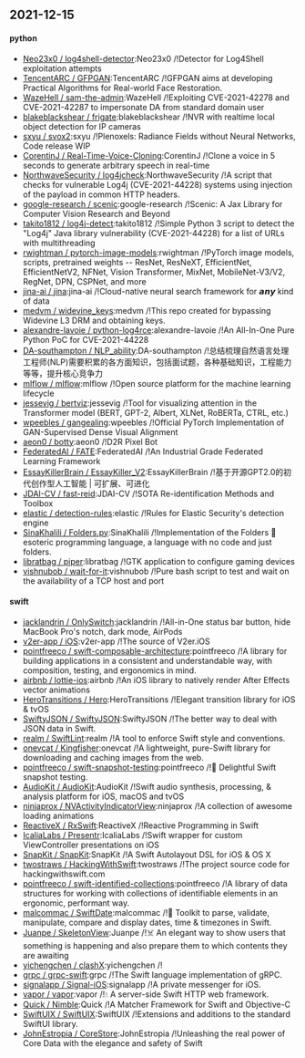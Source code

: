 ## 2021-12-15

#### python
* [Neo23x0 / log4shell-detector](https://github.com/Neo23x0/log4shell-detector):Neo23x0 /!Detector for Log4Shell exploitation attempts
* [TencentARC / GFPGAN](https://github.com/TencentARC/GFPGAN):TencentARC /!GFPGAN aims at developing Practical Algorithms for Real-world Face Restoration.
* [WazeHell / sam-the-admin](https://github.com/WazeHell/sam-the-admin):WazeHell /!Exploiting CVE-2021-42278 and CVE-2021-42287 to impersonate DA from standard domain user
* [blakeblackshear / frigate](https://github.com/blakeblackshear/frigate):blakeblackshear /!NVR with realtime local object detection for IP cameras
* [sxyu / svox2](https://github.com/sxyu/svox2):sxyu /!Plenoxels: Radiance Fields without Neural Networks, Code release WIP
* [CorentinJ / Real-Time-Voice-Cloning](https://github.com/CorentinJ/Real-Time-Voice-Cloning):CorentinJ /!Clone a voice in 5 seconds to generate arbitrary speech in real-time
* [NorthwaveSecurity / log4jcheck](https://github.com/NorthwaveSecurity/log4jcheck):NorthwaveSecurity /!A script that checks for vulnerable Log4j (CVE-2021-44228) systems using injection of the payload in common HTTP headers.
* [google-research / scenic](https://github.com/google-research/scenic):google-research /!Scenic: A Jax Library for Computer Vision Research and Beyond
* [takito1812 / log4j-detect](https://github.com/takito1812/log4j-detect):takito1812 /!Simple Python 3 script to detect the "Log4j" Java library vulnerability (CVE-2021-44228) for a list of URLs with multithreading
* [rwightman / pytorch-image-models](https://github.com/rwightman/pytorch-image-models):rwightman /!PyTorch image models, scripts, pretrained weights -- ResNet, ResNeXT, EfficientNet, EfficientNetV2, NFNet, Vision Transformer, MixNet, MobileNet-V3/V2, RegNet, DPN, CSPNet, and more
* [jina-ai / jina](https://github.com/jina-ai/jina):jina-ai /!Cloud-native neural search framework for 𝙖𝙣𝙮 kind of data
* [medvm / widevine_keys](https://github.com/medvm/widevine_keys):medvm /!This repo created for bypassing Widevine L3 DRM and obtaining keys.
* [alexandre-lavoie / python-log4rce](https://github.com/alexandre-lavoie/python-log4rce):alexandre-lavoie /!An All-In-One Pure Python PoC for CVE-2021-44228
* [DA-southampton / NLP_ability](https://github.com/DA-southampton/NLP_ability):DA-southampton /!总结梳理自然语言处理工程师(NLP)需要积累的各方面知识，包括面试题，各种基础知识，工程能力等等，提升核心竞争力
* [mlflow / mlflow](https://github.com/mlflow/mlflow):mlflow /!Open source platform for the machine learning lifecycle
* [jessevig / bertviz](https://github.com/jessevig/bertviz):jessevig /!Tool for visualizing attention in the Transformer model (BERT, GPT-2, Albert, XLNet, RoBERTa, CTRL, etc.)
* [wpeebles / gangealing](https://github.com/wpeebles/gangealing):wpeebles /!Official PyTorch Implementation of GAN-Supervised Dense Visual Alignment
* [aeon0 / botty](https://github.com/aeon0/botty):aeon0 /!D2R Pixel Bot
* [FederatedAI / FATE](https://github.com/FederatedAI/FATE):FederatedAI /!An Industrial Grade Federated Learning Framework
* [EssayKillerBrain / EssayKiller_V2](https://github.com/EssayKillerBrain/EssayKiller_V2):EssayKillerBrain /!基于开源GPT2.0的初代创作型人工智能 | 可扩展、可进化
* [JDAI-CV / fast-reid](https://github.com/JDAI-CV/fast-reid):JDAI-CV /!SOTA Re-identification Methods and Toolbox
* [elastic / detection-rules](https://github.com/elastic/detection-rules):elastic /!Rules for Elastic Security's detection engine
* [SinaKhalili / Folders.py](https://github.com/SinaKhalili/Folders.py):SinaKhalili /!Implementation of the Folders
📂
esoteric programming language, a language with no code and just folders.
* [libratbag / piper](https://github.com/libratbag/piper):libratbag /!GTK application to configure gaming devices
* [vishnubob / wait-for-it](https://github.com/vishnubob/wait-for-it):vishnubob /!Pure bash script to test and wait on the availability of a TCP host and port

#### swift
* [jacklandrin / OnlySwitch](https://github.com/jacklandrin/OnlySwitch):jacklandrin /!All-in-One status bar button, hide MacBook Pro's notch, dark mode, AirPods
* [v2er-app / iOS](https://github.com/v2er-app/iOS):v2er-app /!The source of V2er.iOS
* [pointfreeco / swift-composable-architecture](https://github.com/pointfreeco/swift-composable-architecture):pointfreeco /!A library for building applications in a consistent and understandable way, with composition, testing, and ergonomics in mind.
* [airbnb / lottie-ios](https://github.com/airbnb/lottie-ios):airbnb /!An iOS library to natively render After Effects vector animations
* [HeroTransitions / Hero](https://github.com/HeroTransitions/Hero):HeroTransitions /!Elegant transition library for iOS & tvOS
* [SwiftyJSON / SwiftyJSON](https://github.com/SwiftyJSON/SwiftyJSON):SwiftyJSON /!The better way to deal with JSON data in Swift.
* [realm / SwiftLint](https://github.com/realm/SwiftLint):realm /!A tool to enforce Swift style and conventions.
* [onevcat / Kingfisher](https://github.com/onevcat/Kingfisher):onevcat /!A lightweight, pure-Swift library for downloading and caching images from the web.
* [pointfreeco / swift-snapshot-testing](https://github.com/pointfreeco/swift-snapshot-testing):pointfreeco /!📸
Delightful Swift snapshot testing.
* [AudioKit / AudioKit](https://github.com/AudioKit/AudioKit):AudioKit /!Swift audio synthesis, processing, & analysis platform for iOS, macOS and tvOS
* [ninjaprox / NVActivityIndicatorView](https://github.com/ninjaprox/NVActivityIndicatorView):ninjaprox /!A collection of awesome loading animations
* [ReactiveX / RxSwift](https://github.com/ReactiveX/RxSwift):ReactiveX /!Reactive Programming in Swift
* [IcaliaLabs / Presentr](https://github.com/IcaliaLabs/Presentr):IcaliaLabs /!Swift wrapper for custom ViewController presentations on iOS
* [SnapKit / SnapKit](https://github.com/SnapKit/SnapKit):SnapKit /!A Swift Autolayout DSL for iOS & OS X
* [twostraws / HackingWithSwift](https://github.com/twostraws/HackingWithSwift):twostraws /!The project source code for hackingwithswift.com
* [pointfreeco / swift-identified-collections](https://github.com/pointfreeco/swift-identified-collections):pointfreeco /!A library of data structures for working with collections of identifiable elements in an ergonomic, performant way.
* [malcommac / SwiftDate](https://github.com/malcommac/SwiftDate):malcommac /!🐔
Toolkit to parse, validate, manipulate, compare and display dates, time & timezones in Swift.
* [Juanpe / SkeletonView](https://github.com/Juanpe/SkeletonView):Juanpe /!☠️
An elegant way to show users that something is happening and also prepare them to which contents they are awaiting
* [yichengchen / clashX](https://github.com/yichengchen/clashX):yichengchen /!
* [grpc / grpc-swift](https://github.com/grpc/grpc-swift):grpc /!The Swift language implementation of gRPC.
* [signalapp / Signal-iOS](https://github.com/signalapp/Signal-iOS):signalapp /!A private messenger for iOS.
* [vapor / vapor](https://github.com/vapor/vapor):vapor /!💧
A server-side Swift HTTP web framework.
* [Quick / Nimble](https://github.com/Quick/Nimble):Quick /!A Matcher Framework for Swift and Objective-C
* [SwiftUIX / SwiftUIX](https://github.com/SwiftUIX/SwiftUIX):SwiftUIX /!Extensions and additions to the standard SwiftUI library.
* [JohnEstropia / CoreStore](https://github.com/JohnEstropia/CoreStore):JohnEstropia /!Unleashing the real power of Core Data with the elegance and safety of Swift

